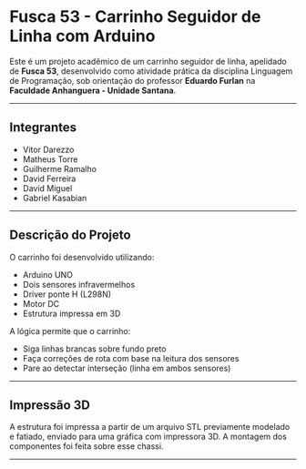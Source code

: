 # Fusca 53 - Carrinho Seguidor de Linha com Arduino
 
 Este é um projeto acadêmico de um carrinho seguidor de linha, apelidado de **Fusca 53**, desenvolvido como atividade prática da disciplina Linguagem de Programação, sob orientação do professor **Eduardo Furlan** na **Faculdade Anhanguera - Unidade Santana**.
 
 ---
 
 ## Integrantes
 
 - Vitor Darezzo  
 - Matheus Torre   
 - Guilherme Ramalho   
 - David Ferreira   
 - David Miguel   
 - Gabriel Kasabian
 
 ---
 
 ## Descrição do Projeto
 
 O carrinho foi desenvolvido utilizando:
 - Arduino UNO
 - Dois sensores infravermelhos
 - Driver ponte H (L298N)
 - Motor DC
 - Estrutura impressa em 3D
 
 A lógica permite que o carrinho:
 - Siga linhas brancas sobre fundo preto
 - Faça correções de rota com base na leitura dos sensores
 - Pare ao detectar interseção (linha em ambos sensores)
 
 ---
 
 ## Impressão 3D
 
 A estrutura foi impressa a partir de um arquivo STL previamente modelado e fatiado, enviado para uma gráfica com impressora 3D. A montagem dos componentes foi feita sobre esse chassi.
 
 ---
 
